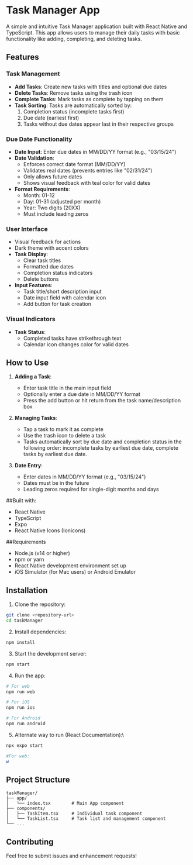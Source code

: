 # Task Manager App

A simple and intuitive Task Manager application built with React Native and TypeScript. This app allows users to manage their daily tasks with basic functionality like adding, completing, and deleting tasks.

## Features

### Task Management
- **Add Tasks**: Create new tasks with titles and optional due dates
- **Delete Tasks**: Remove tasks using the trash icon
- **Complete Tasks**: Mark tasks as complete by tapping on them
- **Task Sorting**: Tasks are automatically sorted by:
  1. Completion status (incomplete tasks first)
  2. Due date (earliest first)
  3. Tasks without due dates appear last in their respective groups

### Due Date Functionality
- **Date Input**: Enter due dates in MM/DD/YY format (e.g., "03/15/24")
- **Date Validation**:
  - Enforces correct date format (MM/DD/YY)
  - Validates real dates (prevents entries like "02/31/24")
  - Only allows future dates
  - Shows visual feedback with teal color for valid dates
- **Format Requirements**:
  - Month: 01-12
  - Day: 01-31 (adjusted per month)
  - Year: Two digits (20XX)
  - Must include leading zeros

### User Interface
  - Visual feedback for actions
  - Dark theme with accent colors
- **Task Display**:
  - Clear task titles
  - Formatted due dates
  - Completion status indicators
  - Delete buttons
- **Input Features**:
  - Task title/short description input
  - Date input field with calendar icon
  - Add button for task creation

### Visual Indicators
- **Task Status**:
  - Completed tasks have strikethrough text
  - Calendar icon changes color for valid dates

## How to Use

1. **Adding a Task**:
   - Enter task title in the main input field
   - Optionally enter a due date in MM/DD/YY format
   - Press the add button or hit return from the task name/description box

2. **Managing Tasks**:
   - Tap a task to mark it as complete
   - Use the trash icon to delete a task
   - Tasks automatically sort by due date and completion status in the following order:
      incomplete tasks by earliest due date, complete tasks by earliest due date.


3. **Date Entry**:
   - Enter dates in MM/DD/YY format (e.g., "03/15/24")
   - Dates must be in the future
   - Leading zeros required for single-digit months and days



##Built with:
- React Native
- TypeScript
- Expo
- React Native Icons (Ionicons)

##Requirements
- Node.js (v14 or higher)
- npm or yarn
- React Native development environment set up
- iOS Simulator (for Mac users) or Android Emulator

## Installation

1. Clone the repository:
```bash
git clone <repository-url>
cd taskManager
```

2. Install dependencies:
```bash
npm install
```

3. Start the development server:
```bash
npm start
```

4. Run the app:
```bash
# For web
npm run web

# For iOS
npm run ios

# For Android
npm run android
```

5. Alternate way to run (React Documentation):\
```bash
npx expo start

#For web:
w
```





## Project Structure

```
taskManager/
├── app/
│   └── index.tsx        # Main App component
├── components/
│   ├── TaskItem.tsx     # Individual task component
│   └── TaskList.tsx     # Task list and management component
└── ...
```

## Contributing

Feel free to submit issues and enhancement requests!